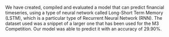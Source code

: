 We have created, compiled and evaluated a model that can predict
financial timeseries, using a type of neural network called Long-Short
Term Memory (LSTM), which is a particular type of Recurrent Neural
Network (RNN). The dataset used was a snippet of a larger one that has
been used for the M3 Competition. Our model was able to predict it with
an accuracy of 29.90%.
